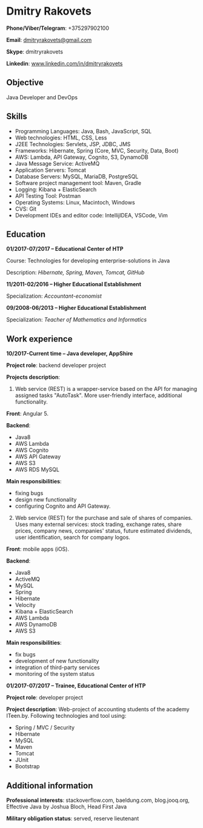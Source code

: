 # Dmitry Rakovets

**Phone/Viber/Telegram**: +375297902100

**Email**: dmitryrakovets@gmail.com

**Skype**: dmitryrakovets

**Linkedin**: www.linkedin.com/in/dmitryrakovets


## Objective

Java Developer and DevOps

## Skills

- Programming Languages: Java, Bash, JavaScript,  SQL
- Web technologies: HTML, CSS, Less
- J2EE Technologies: Servlets, JSP, JDBC, JMS
- Frameworks: Hibernate, Spring (Core, MVC, Security, Data, Boot)
- AWS:  Lambda, API Gateway, Cognito, S3, DynamoDB
- Java Message Service:	ActiveMQ
- Application Servers: Tomcat
- Database Servers: MySQL, MariaDB, PostgreSQL
- Software project management tool:	Maven, Gradle
- Logging: Kibana + ElasticSearch
- API Testing Tool:	Postman
- Operating Systems: Linux, Macintoch, Windows
- CVS: Git
- Development IDEs and editor code:	IntellijIDEA, VSCode, Vim

## Education

**01/2017-07/2017 – Educational Center of HTP**

Course: Technologies for developing enterprise-solutions in Java

Description: *Hibernate, Spring, Maven, Tomcat, GitHub*
 
**11/2011-02/2016 – Higher Educational Establishment**

Specialization: *Accountant-economist*

**09/2008-06/2013 – Higher Educational Establishment**

Specialization: *Teacher of Mathematics and Informatics*

## Work experience

**10/2017-Current time – Java developer, AppShire**

**Project role**: backend developer project

**Projects description**:
1. Web service (REST) is a wrapper-service based on the API for managing assigned tasks "AutoTask". More user-friendly interface, additional functionality.

**Front**: Angular 5.

**Backend**:
- Java8
- AWS Lambda
- AWS Cognito
- AWS API Gateway
- AWS S3
- AWS RDS MySQL

**Main responsibilities**:
- fixing bugs
- design new functionality
- configuring Cognito and API Gateway.

2. Web service (REST) for the purchase and sale of shares of companies. Uses many external services: stock trading, exchange rates, share prices, company news, companies' status, future estimated dividends, user identification, search for company logos.

**Front**: mobile apps (iOS).

**Backend**:
- Java8
- ActiveMQ
- MySQL
- Spring
- Hibernate
- Velocity
- Kibana + ElasticSearch
- AWS Lambda
- AWS DynamoDB
- AWS S3

**Main responsibilities**:
- fix bugs
- development of new functionality
- integration of third-party services
- monitoring of the system status

**01/2017-07/2017 – Trainee, Educational Center of HTP**

**Project role**: developer project

**Project description**: Web-project of accounting students of the academy ITeen.by. Following technologies and tool using:
- Spring / MVC / Security
- Hibernate
- MySQL
- Maven
- Tomcat
- JUnit
- Bootstrap

## Additional information

**Professional interests**:	stackoverflow.com, baeldung.com, blog.jooq.org, Effective Java by Joshua Bloch, Head First Java

**Military obligation status**:	served, reserve lieutenant